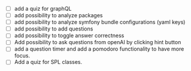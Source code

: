 - [ ] add a quiz for graphQL
- [ ] add possibility to analyze packages
- [ ] add possibility to analyze symfony bundle configurations (yaml keys)
- [ ] add possibility to add questions
- [ ] add possibility to toggle answer correctness
- [ ] Add possibility to ask questions from openAI by clicking hint button
- [ ] add a question timer and add a pomodoro functionality to have more focus.
- [ ] Add a quiz for SPL classes.

